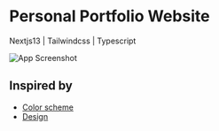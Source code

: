 
# Personal Portfolio Website

Nextjs13 | Tailwindcss | Typescript 




![App Screenshot](https://i.ibb.co/kMj3Zzn/Screen-Shot-2023-06-03-at-09-52-32-AM.png)


## Inspired by

 - [Color scheme](https://apps.apple.com/gb/app/fitness/id1208224953)
 - [Design](https://dribbble.com/shots/20721328-BimGraph-Portfolio-Website)